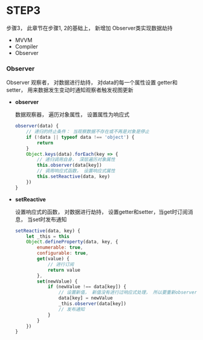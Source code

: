 # STEP3
步骤3， 此章节在步骤1, 2的基础上， 新增加 Observer类实现数据劫持
* MVVM 
* Compiler
* Observer 





### Observer

Observer 观察者， 对数据进行劫持， 对data的每一个属性设置 getter和setter， 用来数据发生变动时通知观察者触发视图更新



* **observer**

  数据观察器， 遍历对象属性， 设置属性为响应式

  ```js
  observer(data) {
      // 递归的终止条件： 当观察数据不存在或不再是对象是停止
      if (!data || typeof data !== 'object') {
          return
      }
      Object.keys(data).forEach(key => {
          // 递归调用自身， 深层遍历对象属性
          this.observer(data[key])
          // 调用响应式函数， 设置响应式属性
          this.setReactive(data, key)
      })
  }
  ```


* **setReactive**

  设置响应式的函数， 对数据进行劫持， 设置getter和setter，当get时订阅消息， 当set时发布通知

  ```js
  setReactive(data, key) {
      let _this = this
      Object.defineProperty(data, key, {
          enumerable: true,
          configurable: true,
          get(value) {
              // 进行订阅
              return value
          },
          set(newValue) {
              if (newValue !== data[key]) {
                  // 设置新值， 新值没有进行过响应式处理， 所以要重新observer
                  data[key] = newValue
                  _this.observer(data[key])
                  // 发布通知
              }
          }
      })
  }
  ```
